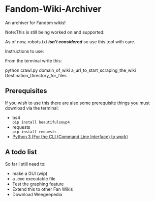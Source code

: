 # Fandom-Wiki-Archiver
An archiver for Fandom wikis!

Note:This is still being worked on and supported.  

As of now, robots.txt ***isn't considered*** so use this tool with care.

Instructions to use:

From the terminal write this:

python crawl.py domain_of_wiki a_url_to_start_scraping_the_wiki Destination_Directory_for_files

## Prerequisites
If you wish to use this there are also some prerequisite things you must download via the terminal:
<ul>
  <li>bs4</li>
    <code>pip install beautifulsoup4</code>
  <li>requests</li>
    <code>pip install requests</code>
  <li><a href="https://www.python.org/downloads/">Python 3 (For the CLI (Command Line Interface) to work)</a></li>
</ul>

## A todo list
So far I still need to:
<ul>
  <li>make a GUI (wip)</li>
  <li>a .exe executable file</li>
  <li>Test the graphing feature</li>
  <li>Extend this to other Fan Wikis</li>
  <li>Download Weegeepedia</li>
</ul>
